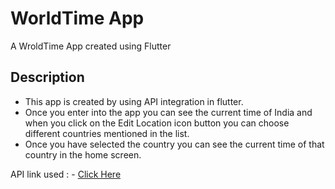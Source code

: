 # WorldTime App

A WroldTime App created using Flutter

## Description

* This app is created by using API integration in flutter.
* Once you enter into the app you can see the current time of India and when you click on the Edit Location icon button you can choose different countries mentioned in the list.
* Once you have selected the country you can see the current time of that country in the home screen.

API link used :
    - [Click Here](http://worldtimeapi.org/)